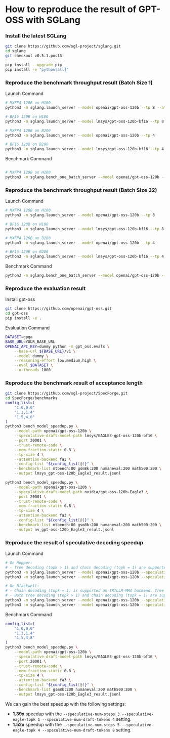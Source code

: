 # How to reproduce the result of GPT-OSS with SGLang

### Install the latest SGLang

```bash
git clone https://github.com/sgl-project/sglang.git
cd sglang
git checkout v0.5.1.post3

pip install --upgrade pip
pip install -e "python[all]"
```

### Reproduce the benchmark throughput result (Batch Size 1)

Launch Command

```bash
# MXFP4 120B on H100
python3 -m sglang.launch_server --model openai/gpt-oss-120b --tp 8 --attention-backend triton

# BF16 120B on H100
python3 -m sglang.launch_server --model lmsys/gpt-oss-120b-bf16 --tp 8 --attention-backend triton

# MXFP4 120B on B200
python3 -m sglang.launch_server --model openai/gpt-oss-120b --tp 4

# BF16 120B on B200
python3 -m sglang.launch_server --model lmsys/gpt-oss-120b-bf16 --tp 4
```

Benchmark Command

```bash

# MXFP4 120B on H100
python3 -m sglang.bench_one_batch_server --model openai/gpt-oss-120b --base-url http://localhost:30000 --batch-size 1 --input-len 1024 --output-len 512 --show-report
```

### Reproduce the benchmark throughput result (Batch Size 32)

Launch Command

```bash
# MXFP4 120B on H100
python3 -m sglang.launch_server --model openai/gpt-oss-120b --tp 8

# BF16 120B on H100
python3 -m sglang.launch_server --model lmsys/gpt-oss-120b-bf16 --tp 8

# MXFP4 120B on B200
python3 -m sglang.launch_server --model openai/gpt-oss-120b --tp 4

# BF16 120B on B200
python3 -m sglang.launch_server --model lmsys/gpt-oss-120b-bf16 --tp 4
```

Benchmark Command

```bash
python3 -m sglang.bench_one_batch_server --model openai/gpt-oss-120b --base-url http://localhost:30000 --batch-size 32 --input-len 1024 8192 --output-len 512 --show-report
```

### Reproduce the evaluation result

Install gpt-oss

```bash
git clone https://github.com/openai/gpt-oss.git
cd gpt-oss
pip install -e .
```

Evaluation Command

```bash
DATASET=gpqa
BASE_URL=YOUR_BASE_URL
OPENAI_API_KEY=dummy python -m gpt_oss.evals \
    --base-url ${BASE_URL}/v1 \
    --model dummy \
    --reasoning-effort low,medium,high \
    --eval $DATASET \
    --n-threads 1000
```

### Reproduce the benchmark result of acceptance length

```bash
git clone https://github.com/sgl-project/SpecForge.git
cd SpecForge/benchmarks
config_list=(
    "1,0,0,0"
    "1,3,1,4"
    "1,5,4,8"
)
python3 bench_model_speedup.py \
    --model-path openai/gpt-oss-120b \
    --speculative-draft-model-path lmsys/EAGLE3-gpt-oss-120b-bf16 \
    --port 20001 \
    --trust-remote-code \
    --mem-fraction-static 0.8 \
    --tp-size 4 \
    --attention-backend fa3 \
    --config-list "${config_list[@]}" \
    --benchmark-list mtbench:80 gsm8k:200 humaneval:200 math500:200 \
    --output lmsys_gpt-oss-120b_Eagle3_result.jsonl

python3 bench_model_speedup.py \
    --model-path openai/gpt-oss-120b \
    --speculative-draft-model-path nvidia/gpt-oss-120b-Eagle3 \
    --port 20001 \
    --trust-remote-code \
    --mem-fraction-static 0.8 \
    --tp-size 4 \
    --attention-backend fa3 \
    --config-list "${config_list[@]}" \
    --benchmark-list mtbench:80 gsm8k:200 humaneval:200 math500:200 \
    --output nv_gpt-oss-120b_Eagle3_result.jsonl
```

### Reproduce the result of speculative decoding speedup

Launch Command

```bash
# On Hopper:
# - Tree decoding (topk > 1) and chain decoding (topk = 1) are supported on both FA3 and Triton backends.
python3 -m sglang.launch_server --model openai/gpt-oss-120b --speculative-algorithm EAGLE3 --speculative-draft-model-path lmsys/EAGLE3-gpt-oss-120b-bf16 --speculative-num-steps 3 --speculative-eagle-topk 1 --speculative-num-draft-tokens 4 --tp 4
python3 -m sglang.launch_server --model openai/gpt-oss-120b --speculative-algorithm EAGLE3 --speculative-draft-model-path lmsys/EAGLE3-gpt-oss-120b-bf16 --speculative-num-steps 5 --speculative-eagle-topk 4 --speculative-num-draft-tokens 8 --tp 4

# On Blackwell:
# - Chain decoding (topk = 1) is supported on TRTLLM-MHA backend. Tree decoding (topk > 1) is in progress, stay tuned!
# - Both tree decoding (topk > 1) and chain decoding (topk = 1) are supported on the Triton backend.
python3 -m sglang.launch_server --model openai/gpt-oss-120b --speculative-algo EAGLE3 --speculative-draft lmsys/EAGLE3-gpt-oss-120b-bf16 --speculative-num-steps 3 --speculative-eagle-topk 1 --speculative-num-draft-tokens 4 --tp 4
python3 -m sglang.launch_server --model openai/gpt-oss-120b --speculative-algo EAGLE3 --speculative-draft lmsys/EAGLE3-gpt-oss-120b-bf16 --speculative-num-steps 5 --speculative-eagle-topk 4 --speculative-num-draft-tokens 8 --attention-backend triton --tp 4
```

Benchmark Command

```bash
config_list=(
    "1,0,0,0"
    "1,3,1,4"
    "1,5,4,8"
)
python3 bench_model_speedup.py \
    --model-path openai/gpt-oss-120b \
    --speculative-draft-model-path lmsys/EAGLE3-gpt-oss-120b-bf16 \
    --port 20001 \
    --trust-remote-code \
    --mem-fraction-static 0.8 \
    --tp-size 4 \
    --attention-backend fa3 \
    --config-list "${config_list[@]}" \
    --benchmark-list gsm8k:200 humaneval:200 math500:200 \
    --output lmsys_gpt-oss-120b_Eagle3_result.jsonl
```

We can gain the best speedup with the following settings:

- **1.39x** speedup with the `--speculative-num-steps 3 --speculative-eagle-topk 1 --speculative-num-draft-tokens 4` setting.
- **1.52x** speedup with the `--speculative-num-steps 5 --speculative-eagle-topk 4 --speculative-num-draft-tokens 8` setting.

